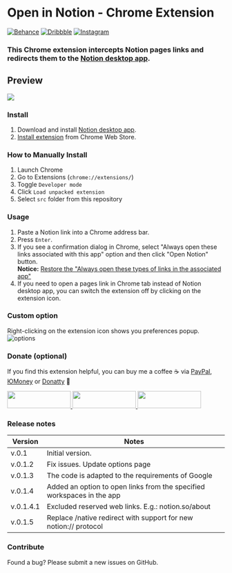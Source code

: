Open in Notion - Chrome Extension
======================

[![Behance](https://img.shields.io/badge/Behance-%40creold-0055FF.svg)](https://behance.net/creold) [![Dribbble](https://img.shields.io/badge/Dribbble-%40creold-DF3A7A.svg)](https://dribbble.com/creold) [![Instagram](https://img.shields.io/badge/Instagram-%40serg_osokin-8034B2.svg)](https://www.instagram.com/serg_osokin/)

### This Chrome extension intercepts Notion pages links and redirects them to the [Notion desktop app](https://www.notion.so/desktop).   

## Preview

![](https://i.ibb.co/88V5pPJ/notion-preview.gif)   

### Install
1. Download and install [Notion desktop app](https://www.notion.so/desktop).
2. [Install extension](https://chrome.google.com/webstore/detail/open-in-notion/kjemindnkfgkkfdekkinfamjahhlemca) from Chrome Web Store.

### How to Manually Install
1. Launch Chrome
2. Go to Extensions (`chrome://extensions/`)
3. Toggle `Developer mode`
4. Click `Load unpacked extension`
5. Select `src` folder from this repository

### Usage
1. Paste a Notion link into a Chrome address bar.
2. Press `Enter`.
3. If you see a confirmation dialog in Chrome, select "Always open these links associated with this app" option and then click "Open Notion" button.   
	**Notice:** [Restore the "Always open these types of links in the associated app"](https://superuser.com/questions/1481851/disable-chrome-to-ask-for-confirmation-to-open-external-application-everytime)
4. If you need to open a pages link in Chrome tab instead of Notion desktop app, you can switch the extension off by clicking on the extension icon.

### Custom option
Right-clicking on the extension icon shows you preferences popup.   
![options](https://i.ibb.co/0GCJBgH/notion-options.png)

### Donate (optional)
If you find this extension helpful, you can buy me a coffee ☕️ via [PayPal], [ЮMoney] or [Donatty] 🙂  

[PayPal]: https://paypal.me/osokin/3usd
[ЮMoney]: https://yoomoney.ru/to/410011149615582
[Donatty]: https://donatty.com/sergosokin

<a href="https://paypal.me/osokin/3usd">
  <img width="147" height="40" src="https://i.ibb.co/Z8Wd8Sn/paypal-badge.png" >
</a>

<a href="https://yoomoney.ru/to/410011149615582">
  <img width="147" height="40" src="https://i.ibb.co/448NHjM/yoomoney-badge.png" >
</a>

<a href="https://donatty.com/sergosokin">
  <img width="147" height="40" src="https://i.ibb.co/p2Qj9Fr/donatty-badge.png" >
</a>

### Release notes 

| Version | Notes |
| --- | --- |
| v.0.1 | Initial version. |
| v.0.1.2 | Fix issues. Update options page |
| v.0.1.3 | The code is adapted to the requirements of Google |
| v.0.1.4 | Added an option to open links from the specified workspaces in the app |
| v.0.1.4.1 | Excluded reserved web links. E.g.: notion.so/about|
| v.0.1.5 | Replace /native redirect with support for new notion:// protocol|

### Contribute

Found a bug? Please submit a new issues on GitHub.